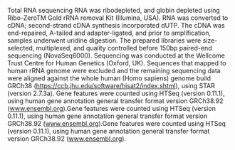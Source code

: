 Total RNA sequencing RNA was ribodepleted, and globin depleted using Ribo-ZeroTM Gold rRNA removal Kit (Illumina, USA). RNA was converted to cDNA; second-strand cDNA synthesis incorporated dUTP. The cDNA was end-repaired, A-tailed and adapter-ligated, and prior to amplification, samples underwent uridine digestion. The prepared libraries were size-selected, multiplexed, and quality controlled before 150bp paired-end sequencing (NovaSeq6000). Sequencing was conducted at the Wellcome Trust Centre for Human Genetics (Oxford, UK). Sequences that mapped to human rRNA genome were excluded and the remaining sequencing data were aligned against the whole human (Homo sapiens) genome build GRCh38 (https://ccb.jhu.edu/software/hisat2/index.shtml), using STAR (version 2.7.3a). Gene features were counted using HTSeq (version 0.11.1), using human gene annotation general transfer format version GRCh38.92 (www.ensembl.org).Gene features were counted using HTSeq (version 0.11.1), using human gene annotation general transfer format version GRCh38.92 (www.ensembl.org).Gene features were counted using HTSeq (version 0.11.1), using human gene annotation general transfer format version GRCh38.92 (www.ensembl.org).
